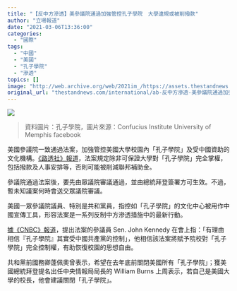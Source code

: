 ```yaml
---
title: "【反中方滲透】美參議院通過加強管控孔子學院　大學違規或被削撥款"
author: "立場報道"
date: "2021-03-06T13:36:00"
categories:
  - "國際"
tags:
  - "中國"
  - "美國"
  - "孔子學院"
  - "滲透"
topics: []
image: "http://web.archive.org/web/2021im_/https://assets.thestandnews.com/media/photos/Layer200_2cqNc_MQUIQ8m.png"
original_url: "thestandnews.com/international/ab-反中方滲透-美參議院通過加強管控孔子學院-大學違規或被削撥款"
---
```

![](http://web.archive.org/web/2021im_/https://assets.thestandnews.com/media/photos/Layer200_2cqNc_MQUIQ8m.png)
> 資料圖片：孔子學院，圖片來源：Confucius Institute University of Memphis facebook

美國參議院一致通過法案，加強管控美國大學校園內「孔子學院」及受中國資助的文化機構。[《路透社》報道](http://web.archive.org/web/20211229132558/https://www.reuters.com/article/idUSKBN2AX20L)，法案規定除非可保證大學對「孔子學院」完全掌權，包括撥款及人事安排等，否則可能被削減聯邦補助金。

參議院通過法案後，要先由眾議院審議通過，並由總統拜登簽署方可生效。不過，暫未知議案何時會送交眾議院審議。

美國一眾參議院議員、特別是共和黨員，指控如「孔子學院」的文化中心被用作中國宣傳工具，形容法案是一系列反制中方滲透措施中的最新行動。

[據《CNBC》報道](http://web.archive.org/web/20211229132558/https://www.cnbc.com/2021/03/05/us-senate-approves-bill-against-china-funded-confucius-institutes.html)，提出法案的參議員 Sen. John Kennedy 在會上指：「有理由相信『孔子學院』其實受中國共產黨的控制」，他相信該法案將賦予院校對「孔子學院」完全控制權，有助恢復校園的思想自由。

共和黨前國務卿蓬佩奧曾表示，希望在去年底前關閉美國所有「孔子學院」；獲美國總統拜登提名出任中央情報局局長的 William Burns 上周表示，若自己是美國大學的校長，他會建議關閉「孔子學院」。